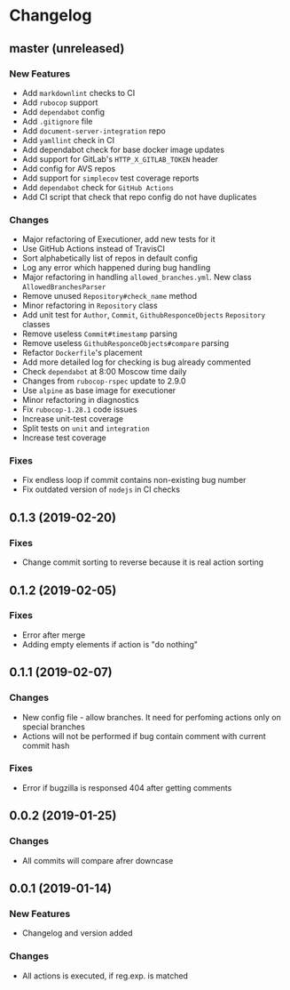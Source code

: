# Changelog

## master (unreleased)

### New Features

* Add `markdownlint` checks to CI
* Add `rubocop` support
* Add `dependabot` config
* Add `.gitignore` file
* Add `document-server-integration` repo
* Add `yamllint` check in CI
* Add dependabot check for base docker image updates
* Add support for GitLab's `HTTP_X_GITLAB_TOKEN` header
* Add config for AVS repos
* Add support for `simplecov` test coverage reports
* Add `dependabot` check for `GitHub Actions`
* Add CI script that check that repo config do not have duplicates

### Changes

* Major refactoring of Executioner, add new tests for it
* Use GitHub Actions instead of TravisCI
* Sort alphabetically list of repos in default config
* Log any error which happened during bug handling
* Major refactoring in handling `allowed_branches.yml`.
  New class `AllowedBranchesParser`
* Remove unused `Repository#check_name` method
* Minor refactoring in `Repository` class
* Add unit test for `Author`, `Commit`, `GithubResponceObjects`
  `Repository` classes
* Remove useless `Commit#timestamp` parsing
* Remove useless `GithubResponceObjects#compare` parsing
* Refactor `Dockerfile`'s placement
* Add more detailed log for checking is bug already commented
* Check `dependabot` at 8:00 Moscow time daily
* Changes from `rubocop-rspec` update to 2.9.0
* Use `alpine` as base image for executioner
* Minor refactoring in diagnostics
* Fix `rubocop-1.28.1` code issues
* Increase unit-test coverage
* Split tests on `unit` and `integration`
* Increase test coverage

### Fixes

* Fix endless loop if commit contains non-existing bug number
* Fix outdated version of `nodejs` in CI checks

## 0.1.3 (2019-02-20)

### Fixes

* Change commit sorting to reverse because it is real action sorting

## 0.1.2 (2019-02-05)

### Fixes

* Error after merge
* Adding empty elements if action is "do nothing"

## 0.1.1 (2019-02-07)

### Changes

* New config file - allow branches.
  It need for perfoming actions only on special branches
* Actions will not be performed if bug contain comment with current commit hash

### Fixes

* Error if bugzilla is responsed 404 after getting comments

## 0.0.2 (2019-01-25)

### Changes

* All commits will compare afrer downcase

## 0.0.1 (2019-01-14)

### New Features

* Changelog and version added

### Changes

* All actions is executed, if reg.exp. is matched
